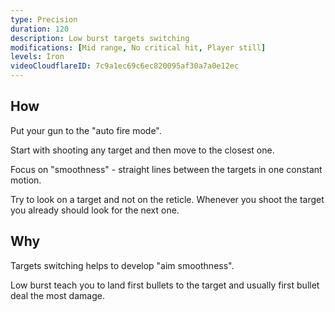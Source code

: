 ```yaml
---
type: Precision
duration: 120
description: Low burst targets switching
modifications: [Mid range, No critical hit, Player still]
levels: Iron
videoCloudflareID: 7c9a1ec69c6ec820095af30a7a0e12ec
---
```


## How

Put your gun to the "auto fire mode".

Start with shooting any target and then move to the closest one.

Focus on "smoothness" - straight lines between the targets in one constant motion.

Try to look on a target and not on the reticle. Whenever you shoot the target you already should look for the next one.

## Why

Targets switching helps to develop "aim smoothness".

Low burst teach you to land first bullets to the target and usually first bullet deal the most damage.
